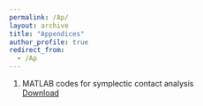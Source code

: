 ```yaml
---
permalink: /Ap/
layout: archive
title: "Appendices"
author_profile: true
redirect_from: 
  - /Ap
---
```

1. MATLAB codes for symplectic contact analysis <br>
[Download](http://chainjackson.github.io/Chain.github.io/files/codes_for_RSPA-2024-0591.zip)
